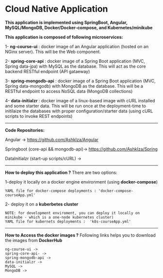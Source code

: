 # Cloud Native Application 
**This application is implemented using SpringBoot, Angular, MySQL/MongoDB, Docker/Docker-compose, and Kubernetes/minikube**


**This application is composed of following microservices:**

1- **ng-course-ui** :  docker image of an Angular application (hosted on an NGinx server). This will be the Web component.

2- **spring-core-api** : docker image of a Spring Boot application (MVC, Spring data-jpa) with MySQL as the database.
    This will act as the core backend RESTful endpoint (API gataeway)
    
3- **spring-mongodb-api** : docker image of a Spring Boot application (MVC, Spring data-mongodb) with MongoDB as the database.
        This will be a RESTful endpoint to access NoSQL data (MongoDB collections)
    
4- **data-initialzr** : docker image of a linux-based image with cURL installed and some starter data. 
        This will be run once at the deployment-time to initilaize the databases with proper configuration/starter data 
        (using cURL scripts to invoke REST endpoints)
  
------------------------------------------------------------------------------------------------------------------------------------

**Code Repositories:**
 
   Angular ->
   https://github.com/AshkIza/Angular
   
   Springboot (core-api && mongodb-api)-> 
   https://github.com/AshkIza/Spring
    
   DataInitialzr (start-up scripts/cURL) ->
   
 ------------------------------------------------------------------------------------------------------------------------------------

**How to deploy this application ?**
There are two options:

1-deploy it locally on a docker engine environment (using **docker-compose**)

    YAML file for docker-compose deployments : 'docker-compose-courseApp.yml'  

2- deploy it on a **kuberbetes cluster**

    NOTE: for development enviroment, you can deploy it locally on minikube - which is a one-node kubernetes cluster)
    YAML file for kubernets deployments :  'k8s-courseApp.yml'
   
------------------------------------------------------------------------------------------------------------------------------------

**How to Access the docker images ?**
Following links helps you to download the images from **DockerHub**
    
    ng-course-ui -> 
    spring-core-api- ->
    spring-mongodb-api ->
    data-initialzr ->
    MySQL ->
    MongoDB -> 
   
